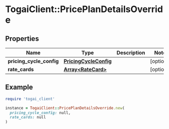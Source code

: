 # TogaiClient::PricePlanDetailsOverride

## Properties

| Name | Type | Description | Notes |
| ---- | ---- | ----------- | ----- |
| **pricing_cycle_config** | [**PricingCycleConfig**](PricingCycleConfig.md) |  | [optional] |
| **rate_cards** | [**Array&lt;RateCard&gt;**](RateCard.md) |  | [optional] |

## Example

```ruby
require 'togai_client'

instance = TogaiClient::PricePlanDetailsOverride.new(
  pricing_cycle_config: null,
  rate_cards: null
)
```

